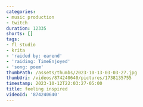 ```yaml
---
categories:
- music production
- twitch
duration: 12335
shorts: []
tags:
- fl studio
- krita
- 'raided by: earend'
- 'raiding: TimeEnjoyed'
- 'song: poem'
thumbPath: /assets/thumbs/2023-10-13-03-03-27.jpg
thumbUri: /videos/874240640/pictures/1738135755
timestamp: 2023-10-12T22:03:27-05:00
title: feeling inspired
videoId: '874240640'
---
```

